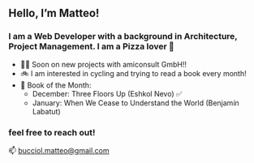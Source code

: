 ## Hello, I’m Matteo! 


### I am a Web Developer with a background in Architecture, Project Management. I am a Pizza lover 🍕

- 🧑‍💻 Soon on new projects with amiconsult GmbH!!
- 🚲 I am interested in cycling and trying to read a book every month!
- 📖 Book of the Month:
   * December: Three Floors Up (Eshkol Nevo) ✅
   * January: When We Cease to Understand the World (Benjamín Labatut)


### feel free to reach out! 
📫 bucciol.matteo@gmail.com


<!---
matteobu/matteobu is a ✨ special ✨ repository because its `README.md` (this file) appears on your GitHub profile.
You can click the Preview link to take a look at your changes.
--->
